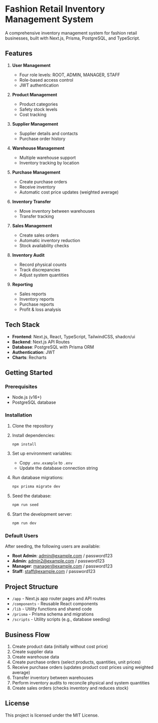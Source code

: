 # Fashion Retail Inventory Management System

A comprehensive inventory management system for fashion retail businesses, built with Next.js, Prisma, PostgreSQL, and TypeScript.

## Features

1. **User Management**
   - Four role levels: ROOT, ADMIN, MANAGER, STAFF
   - Role-based access control
   - JWT authentication

2. **Product Management**
   - Product categories
   - Safety stock levels
   - Cost tracking

3. **Supplier Management**
   - Supplier details and contacts
   - Purchase order history

4. **Warehouse Management**
   - Multiple warehouse support
   - Inventory tracking by location

5. **Purchase Management**
   - Create purchase orders
   - Receive inventory
   - Automatic cost price updates (weighted average)

6. **Inventory Transfer**
   - Move inventory between warehouses
   - Transfer tracking

7. **Sales Management**
   - Create sales orders
   - Automatic inventory reduction
   - Stock availability checks

8. **Inventory Audit**
   - Record physical counts
   - Track discrepancies
   - Adjust system quantities

9. **Reporting**
   - Sales reports
   - Inventory reports
   - Purchase reports
   - Profit & loss analysis

## Tech Stack

- **Frontend**: Next.js, React, TypeScript, TailwindCSS, shadcn/ui
- **Backend**: Next.js API Routes
- **Database**: PostgreSQL with Prisma ORM
- **Authentication**: JWT
- **Charts**: Recharts

## Getting Started

### Prerequisites

- Node.js (v16+)
- PostgreSQL database

### Installation

1. Clone the repository
2. Install dependencies:
   ```bash
   npm install
   ```
3. Set up environment variables:
   - Copy `.env.example` to `.env`
   - Update the database connection string

4. Run database migrations:
   ```bash
   npx prisma migrate dev
   ```

5. Seed the database:
   ```bash
   npm run seed
   ```

6. Start the development server:
   ```bash
   npm run dev
   ```

### Default Users

After seeding, the following users are available:

- **Root Admin**: admin@example.com / password123
- **Admin**: admin2@example.com / password123
- **Manager**: manager@example.com / password123
- **Staff**: staff@example.com / password123

## Project Structure

- `/app` - Next.js app router pages and API routes
- `/components` - Reusable React components
- `/lib` - Utility functions and shared code
- `/prisma` - Prisma schema and migrations
- `/scripts` - Utility scripts (e.g., database seeding)

## Business Flow

1. Create product data (initially without cost price)
2. Create supplier data
3. Create warehouse data
4. Create purchase orders (select products, quantities, unit prices)
5. Receive purchase orders (updates product cost prices using weighted average)
6. Transfer inventory between warehouses
7. Perform inventory audits to reconcile physical and system quantities
8. Create sales orders (checks inventory and reduces stock)

## License

This project is licensed under the MIT License.